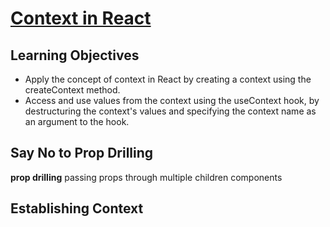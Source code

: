 # [Context in React](https://login.codingdojo.com/m/754/16735/124699)

## Learning Objectives

- Apply the concept of context in React by creating a context using the createContext method.
- Access and use values from the context using the useContext hook, by destructuring the context's values and specifying the context name as an argument to the hook.

## Say No to Prop Drilling

__prop drilling__ passing props through multiple children components 

## Establishing Context
